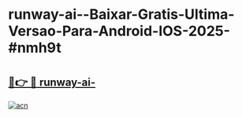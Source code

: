 # runway-ai--Baixar-Gratis-Ultima-Versao-Para-Android-IOS-2025-#nmh9t

# <h2><a href="https://ainizakaria.my?title=runway-ai-&ref=25M">🔗👉 🔴 runway-ai-</a></h2>

[![acn](https://github.com/user-attachments/assets/0f9c940e-d8b0-45ae-aac7-cd30a18b3e1c)](https://ainizakaria.my?title=runway-ai-&ref=25M)

